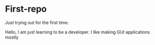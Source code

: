 # First-repo
Just trying out for the first time.

Hello, I am just learning to be a developer.
I like making GUI applications mostly
